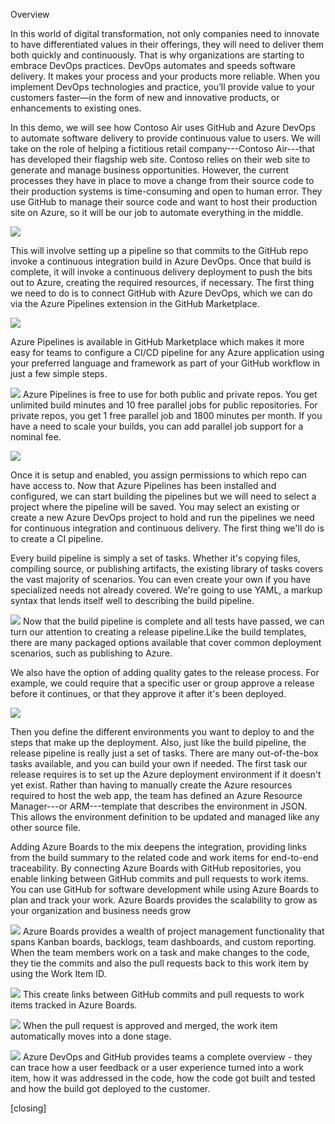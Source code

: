 
Overview

In this world of digital transformation, not only companies need to innovate to have differentiated values in their offerings, they will need to deliver them both quickly and continuously. That is why organizations are starting to embrace DevOps practices. DevOps automates and speeds software delivery. It makes your process and your products more reliable. When you implement DevOps technologies and practice, you’ll provide value to your customers faster—in the form of new and innovative products, or enhancements to existing ones.

In this demo, we will see how Contoso Air uses GitHub and Azure DevOps to automate software delivery to provide continuous value to users. We will take on the role of helping a fictitious retail company---Contoso Air---that has developed their flagship web site. Contoso relies on their web site to generate and manage business opportunities. However, the current processes they have in place to move a change from their source code to their production systems is time-consuming and open to human error. They use GitHub to manage their source code and want to host their production site on Azure, so it will be our job to automate everything in the middle.

![](./images/githubrepo.png)

This will involve setting up a pipeline so that commits to the GitHub repo invoke a continuous integration build in Azure DevOps. Once that build is complete, it will invoke a continuous delivery deployment to push the bits out to Azure, creating the required resources, if necessary. The first thing we need to do is to connect GitHub with Azure DevOps, which we can do via the Azure Pipelines extension in the GitHub Marketplace.

![](./images/github-marketplace.png)

Azure Pipelines is available in GitHub Marketplace which makes it  more easy for teams to configure a CI/CD pipeline for any Azure application using your preferred language and framework as part of your GitHub workflow in just a few simple steps.  

![](./images/github-pipelines.png)
Azure Pipelines is free to use for both public and private repos. You get unlimited build minutes and 10 free parallel jobs for public repositories. For private repos, you get 1 free parallel job and 1800 minutes per month. If you have a need to scale your builds, you can add parallel job support for a nominal fee.

![](./images/azurepipelines-build.png)

Once it is setup and enabled, you assign permissions to which repo can have access to. Now that Azure Pipelines has been installed and configured, we can start building the pipelines but we will need to select a project where the pipeline will be saved. You may select an existing or create a new Azure DevOps project to hold and run the pipelines we need for continuous integration and continuous delivery. The first thing we'll do is to create a CI pipeline.

Every build pipeline is simply a set of tasks. Whether it's copying files, compiling source, or publishing artifacts, the existing library of tasks covers the vast majority of scenarios. You can even create your own if you have specialized needs not already covered. We're going to use YAML, a markup syntax that lends itself well to describing the build pipeline. 

![](./images/azurepipelines-test.png)
Now that the build pipeline is complete and all tests have passed, we can turn our attention to creating a release pipeline.Like the build templates, there are many packaged options available that cover common deployment scenarios, such as publishing to Azure. 

We also have the option of adding quality gates to the release process. For example, we could require that a specific user or group approve a release before it continues, or that they approve it after it's been deployed. 

![](./images/azurepipelines-deploy.png)

Then you define the different environments you want to deploy to and the steps that make up the deployment. Also, just like the build pipeline, the release pipeline is really just a set of tasks. There are many out-of-the-box tasks available, and you can build your own if needed. The first task our release requires is to set up the Azure deployment environment if it doesn't yet exist. Rather than having to manually create the Azure resources required to host the web app, the team has defined an Azure Resource Manager---or ARM---template that describes the environment in JSON. This allows the environment definition to be updated and managed like any other source file. 

Adding Azure Boards to the mix deepens the integration, providing links from the build summary to the related code and work items for end-to-end traceability. By connecting Azure Boards with GitHub repositories, you enable linking between GitHub commits and pull requests to work items. You can use GitHub for software development while using Azure Boards to plan and track your work. Azure Boards provides the scalability to grow as your organization and business needs grow

![](./images/azureboards-kanban.png)
Azure Boards provides a wealth of project management functionality that spans Kanban boards, backlogs, team dashboards, and custom reporting. When the team members work on a task and make changes to the code, they tie the commits and also the pull requests back to this work item by using the Work Item ID.

![](./images/azureboards-workitem.png)
This create links between GitHub commits and pull requests to work items tracked in Azure Boards. 

![](./images/github-pullrequest.png)
When the pull request is approved and merged, the work item automatically moves into a done stage. 

![](./images/AzureDevOps-Traceability.png)
Azure DevOps and GitHub provides teams a complete overview - they can trace how a user feedback or a user experience turned into a work item, how it was addressed in the code, how the code got built and tested and how the build got deployed to the customer. 

[closing]



